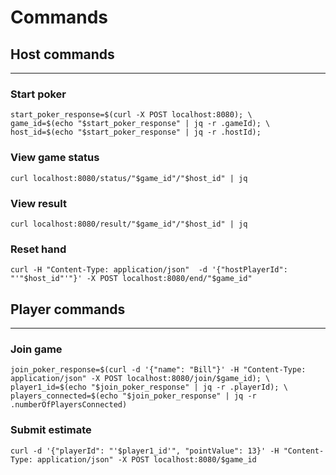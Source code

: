 # Commands

## Host commands

---
### Start poker
```shell
start_poker_response=$(curl -X POST localhost:8080); \
game_id=$(echo "$start_poker_response" | jq -r .gameId); \
host_id=$(echo "$start_poker_response" | jq -r .hostId);
```

### View game status
```shell
curl localhost:8080/status/"$game_id"/"$host_id" | jq
```

### View result
```shell
curl localhost:8080/result/"$game_id"/"$host_id" | jq
```

### Reset hand
```shell
curl -H "Content-Type: application/json"  -d '{"hostPlayerId": "'"$host_id"'"}' -X POST localhost:8080/end/"$game_id"
```

## Player commands

---
### Join game
```shell
join_poker_response=$(curl -d '{"name": "Bill"}' -H "Content-Type: application/json" -X POST localhost:8080/join/$game_id); \
player1_id=$(echo "$join_poker_response" | jq -r .playerId); \
players_connected=$(echo "$join_poker_response" | jq -r .numberOfPlayersConnected)
```

### Submit estimate
```shell
curl -d '{"playerId": "'$player1_id'", "pointValue": 13}' -H "Content-Type: application/json" -X POST localhost:8080/$game_id
```
